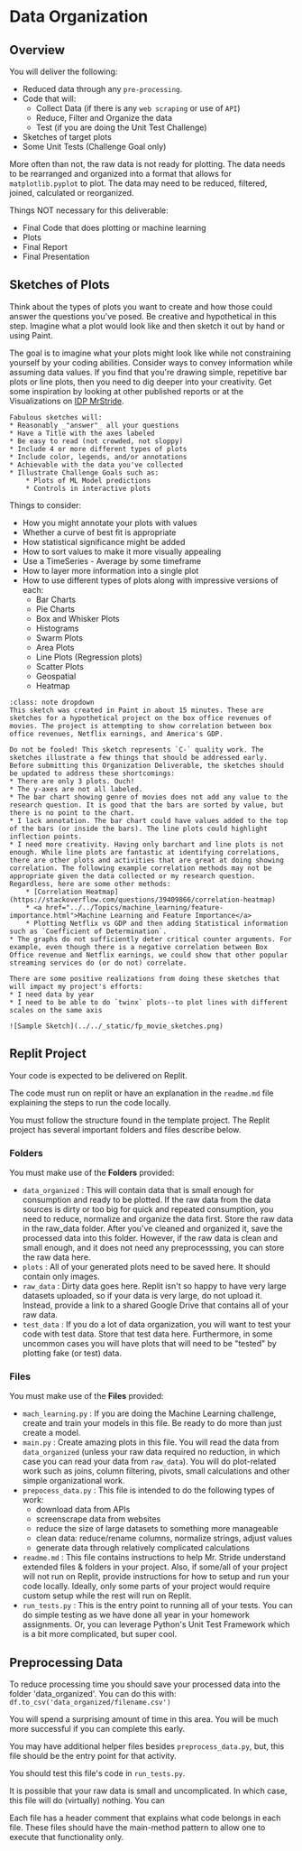 # <i class="fas fa-book fa-fw"></i> Data Organization

## Overview
You will deliver the following:  
* Reduced data through any `pre-processing`.
* Code that will:
    * Collect Data (if there is any `web scraping` or use of `API`)  
    * Reduce, Filter and Organize the data
    * Test (if you are doing the Unit Test Challenge)
* Sketches of target plots  
* Some Unit Tests (Challenge Goal only)  

More often than not, the raw data is not ready for plotting. The data needs to be rearranged and organized into a format that allows for `matplotlib.pyplot` to plot. The data may need to be reduced, filtered, joined, calculated or reorganized. 

Things NOT necessary for this deliverable:
- Final Code that does plotting or machine learning
- Plots
- Final Report
- Final Presentation

## Sketches of Plots
Think about the types of plots you want to create and how those could answer the questions you've posed. Be creative and hypothetical in this step. Imagine what a plot would look like and then sketch it out by hand or using Paint.  

The goal is to imagine what your plots might look like while not constraining yourself by your coding abilities. Consider ways to convey information while assuming data values. If you find that you're drawing simple, repetitive bar plots or line plots, then you need to dig deeper into your creativity. Get some inspiration by looking at other published reports or at the Visualizations on <a href="../../visualizations/case_study_dist.html">IDP MrStride</a>.  

```{admonition} Good Features
Fabulous sketches will:  
* Reasonably _"answer"_ all your questions  
* Have a Title with the axes labeled  
* Be easy to read (not crowded, not sloppy)  
* Include 4 or more different types of plots  
* Include color, legends, and/or annotations  
* Achievable with the data you've collected  
* Illustrate Challenge Goals such as:  
    * Plots of ML Model predictions  
    * Controls in interactive plots  
```

Things to consider:  
* How you might annotate your plots with values  
* Whether a curve of best fit is appropriate  
* How statistical significance might be added  
* How to sort values to make it more visually appealing  
* Use a TimeSeries - Average by some timeframe  
* How to layer more information into a single plot  
* How to use different types of plots along with impressive versions of each:
    * Bar Charts  
    * Pie Charts  
    * Box and Whisker Plots  
    * Histograms  
    * Swarm Plots  
    * Area Plots  
    * Line Plots (Regression plots) 
    * Scatter Plots  
    * Geospatial  
    * Heatmap  

```{admonition} Sample Sketch
:class: note dropdown
This sketch was created in Paint in about 15 minutes. These are sketches for a hypothetical project on the box office revenues of movies. The project is attempting to show correlation between box office revenues, Netflix earnings, and America's GDP.  

Do not be fooled! This sketch represents `C-` quality work. The sketches illustrate a few things that should be addressed early. Before submitting this Organization Deliverable, the sketches should be updated to address these shortcomings:  
* There are only 3 plots. Ouch!  
* The y-axes are not all labeled.  
* The bar chart showing genre of movies does not add any value to the research question. It is good that the bars are sorted by value, but there is no point to the chart.  
* I lack annotation. The bar chart could have values added to the top of the bars (or inside the bars). The line plots could highlight inflection points.  
* I need more creativity. Having only barchart and line plots is not enough. While line plots are fantastic at identifying correlations, there are other plots and activities that are great at doing showing correlation. The following example correlation methods may not be appropriate given the data collected or my research question. Regardless, here are some other methods:  
    * [Correlation Heatmap](https://stackoverflow.com/questions/39409866/correlation-heatmap)  
    * <a href="../../Topics/machine_learning/feature-importance.html">Machine Learning and Feature Importance</a>   
    * Plotting Netflix vs GDP and then adding Statistical information such as `Coefficient of Determination`.  
* The graphs do not sufficiently deter critical counter arguments. For example, even though there is a negative correlation between Box Office revenue and Netflix earnings, we could show that other popular streaming services do (or do not) correlate.  

There are some positive realizations from doing these sketches that will impact my project's efforts:  
* I need data by year  
* I need to be able to do `twinx` plots--to plot lines with different scales on the same axis  

![Sample Sketch](../../_static/fp_movie_sketches.png)
```
## Replit Project
Your code is expected to be delivered on Replit.  

The code must run on replit or have an explanation in the `readme.md` file explaining the steps to run the code locally.  

You must follow the structure found in the template project. The Replit project has several important folders and files describe below.  

### Folders
You must make use of the **Folders** provided:  
* `data_organized` : This will contain data that is small enough for consumption and ready to be plotted. If the raw data from the data sources is dirty or too big for quick and repeated consumption, you need to reduce, normalize and organize the data first. Store the raw data in the raw_data folder. After you've cleaned and organized it, save the processed data into this folder. However, if the raw data is clean and small enough, and it does not need any preprocesssing, you can store the raw data here.  
* `plots` : All of your generated plots need to be saved here. It should contain only images.  
* `raw_data` : Dirty data goes here. Replit isn't so happy to have very large datasets uploaded, so if your data is very large, do not upload it. Instead, provide a link to a shared Google Drive that contains all of your raw data.  
* `test_data` : If you do a lot of data organization, you will want to test your code with test data. Store that test data here. Furthermore, in some uncommon cases you will have plots that will need to be "tested" by plotting fake (or test) data.

### Files
You must make use of the **Files** provided:
* `mach_learning.py` : If you are doing the Machine Learning challenge, create and train your models in this file. Be ready to do more than just create a model.   
* `main.py` : Create amazing plots in this file. You will read the data from `data_organized` (unless your raw data required no reduction, in which case you can read your data from `raw_data`). You will do plot-related work such as joins, column filtering, pivots, small calculations and other simple organizational work.  
* `prepocess_data.py` : This file is intended to do the following types of work:
    * download data from APIs  
    * screenscrape data from websites  
    * reduce the size of large datasets to something more manageable  
    * clean data: reduce/rename columns, normalize strings, adjust values  
    * generate data through relatively complicated calculations  
* `readme.md` : This file contains instructions to help Mr. Stride understand extended files & folders in your project. Also, if some/all of your project will not run on Replit, provide instructions for how to setup and run your code locally. Ideally, only some parts of your project would require custom setup while the rest will run on Replit.  
* `run_tests.py` : This is the entry point to running all of your tests. You can do simple testing as we have done all year in your homework assignments. Or, you can leverage Python's Unit Test Framework which is a bit more complicated, but super cool.  

## Preprocessing Data
To reduce processing time you should save your processed data into the folder 'data_organized'. You can do this with: `df.to_csv('data_organized/filename.csv')`

You will spend a surprising amount of time in this area. You will be much more successful if you can complete this early.  

You may have additional helper files besides `preprocess_data.py`, but, this file should be the entry point for that activity.

You should test this file's code in `run_tests.py`. 

It is possible that your raw data is small and uncomplicated. In which case, this file will do (virtually) nothing. You can

Each file has a header comment that explains what code belongs in each file. These files should have the main-method pattern to allow one to execute that functionality only.  

